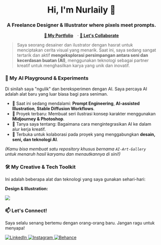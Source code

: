 
<h1 align="center">Hi, I'm Nurlaily 👋</h1>
<h3 align="center">A Freelance Designer & Illustrator where pixels meet prompts.</h3>

<p align="center">
  <a href="[LINK-PORTFOLIO-BEHANCE-ATAU-DRIBBBLE-KAMU]" style="margin-right: 10px;"><strong>🎨 My Portfolio</strong></a> · 
  <a href="mailto:[EMAIL-KAMU]"><strong>🚀 Let's Collaborate</strong></a>
</p>

> Saya seorang desainer dan ilustrator dengan hasrat untuk menciptakan cerita visual yang menarik. Saat ini, saya sedang sangat tertarik dan aktif **mengeksplorasi persimpangan antara seni dan kecerdasan buatan (AI)**, menggunakan teknologi sebagai partner kreatif untuk menghasilkan karya yang unik dan inovatif.

### 🧪 My AI Playground & Experiments
Di sinilah saya "ngulik" dan bereksperimen dengan AI. Saya percaya AI adalah alat baru yang luar biasa bagi para seniman.

-   🌱 Saat ini sedang mendalami: **Prompt Engineering**, **AI-assisted Illustration**, **Stable Diffusion Workflows**.
-   🔭 Proyek terbaru: Membuat seri ilustrasi konsep karakter menggunakan **Midjourney & Photoshop**.
-   💬 Tanya saya tentang: Bagaimana cara mengintegrasikan AI ke dalam alur kerja kreatif.
-   👯 Terbuka untuk kolaborasi pada proyek yang menggabungkan **desain, seni, dan teknologi AI**.

*(Kamu bisa membuat satu repository khusus bernama `AI-Art-Gallery` untuk menaruh hasil karyamu dan menautkannya di sini!)*

### 🛠️ My Creative & Tech Toolkit
Ini adalah beberapa alat dan teknologi yang saya gunakan sehari-hari:

**Design & Illustration:**
<p>
  <img src="https://skillicons.dev/icons?i=figma,ai,ps,ae,procreate" />
</p>

### 📫 Let's Connect!
Saya selalu senang bertemu dengan orang-orang baru. Jangan ragu untuk menyapa!

<p align="left">
  <a href="https://www.linkedin.com/in/nurlailyy/" target="_blank">
    <img src="https://img.shields.io/badge/LinkedIn-0077B5?style=for-the-badge&logo=linkedin&logoColor=white" alt="LinkedIn"/>
  </a>
  <a href="https://www.instagram.com/nurlaily.me/" target="_blank">
    <img src="https://img.shields.io/badge/Instagram-E4405F?style=for-the-badge&logo=instagram&logoColor=white" alt="Instagram"/>
  </a>
  <a href="[LINK-PORTFOLIO-BEHANCE-ATAU-DRIBBBLE-KAMU]" target="_blank">
    <img src="https://img.shields.io/badge/Behance-1769ff?style=for-the-badge&logo=behance&logoColor=white" alt="Behance"/>
  </a>
</p>
